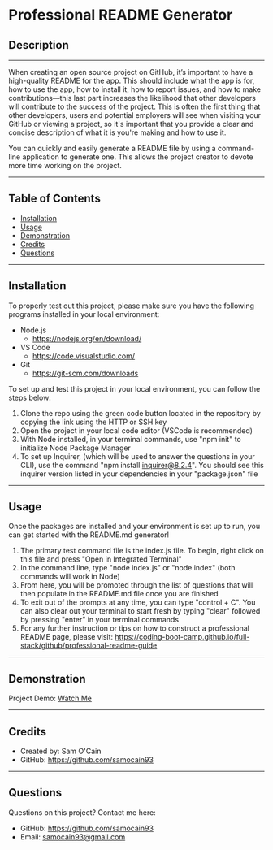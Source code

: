 # Professional README Generator

## Description
---


When creating an open source project on GitHub, it’s important to have a high-quality README for the app. This should include what the app is for, how to use the app, how to install it, how to report issues, and how to make contributions—this last part increases the likelihood that other developers will contribute to the success of the project. This is often the first thing that other developers, users and potential employers will see when visiting your GitHub or viewing a project, so it's important that you provide a clear and concise description of what it is you're making and how to use it.

You can quickly and easily generate a README file by using a command-line application to generate one. This allows the project creator to devote more time working on the project.

---

## Table of Contents

- [Installation](#installation)
- [Usage](#usage)
- [Demonstration](#demonstration)
- [Credits](#credits)
- [Questions](#questions)


---

## Installation

To properly test out this project, please make sure you have the following programs installed in your local environment:

  - Node.js 
    - https://nodejs.org/en/download/
  - VS Code
    - https://code.visualstudio.com/
  - Git
    - https://git-scm.com/downloads

To set up and test this project in your local environment, you can follow the steps below: 
  1. Clone the repo using the green code button located in the repository by copying the link using the HTTP or SSH key
  2. Open the project in your local code editor (VSCode is recommended)
  3. With Node installed, in your terminal commands, use "npm init" to initialize Node Package Manager
  4. To set up Inquirer, (which will be used to answer the questions in your CLI), use the command "npm install inquirer@8.2.4". You should see this inquirer version listed in your dependencies in your "package.json" file


---
## Usage

Once the packages are installed and your environment is set up to run, you can get started with the README.md generator!

  1. The primary test command file is the index.js file. To begin, right click on this file and press "Open in Integrated Terminal"
  2. In the command line, type "node index.js" or "node index" (both commands will work in Node)
  3. From here, you will be promoted through the list of questions that will then populate in the README.md file once you are finished
  4. To exit out of the prompts at any time, you can type "control + C". You can also clear out your terminal to start fresh by typing "clear" followed by pressing "enter" in your terminal commands
  5. For any further instruction or tips on how to construct a professional README page, please visit: https://coding-boot-camp.github.io/full-stack/github/professional-readme-guide

---
## Demonstration

Project Demo: [Watch Me](readme-generator-demo.webm)

---
## Credits

- Created by: Sam O'Cain
- GitHub: https://github.com/samocain93


---
## Questions

Questions on this project? Contact me here:
 - GitHub: https://github.com/samocain93
 - Email: samocain93@gmail.com
